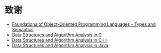 # 致谢

- [Foundations of Object-Oriented Programming Languages - Types and Semantics](https://cs.pomona.edu/~kim/FOOLbook.html)
- [Data Structures and Algorithm Analysis in C](http://users.cs.fiu.edu/~weiss/#dsaac2e)
- [Data Structures and Algorithm Analysis in C++](http://users.cs.fiu.edu/~weiss/#dsaac++3)
- [Data Structures and Algorithm Analysis in Java](http://users.cs.fiu.edu/~weiss/#dsaajava3)
